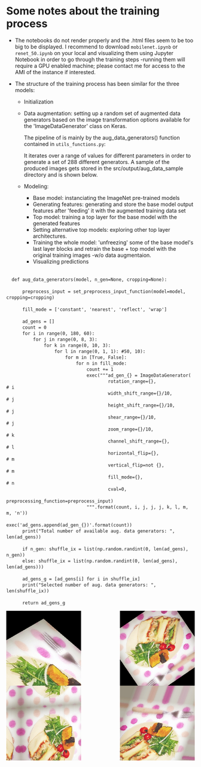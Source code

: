 # Some notes about the training process

- The notebooks do not render properly and the .html files seem to be too big to be displayed. I recommend to download ```mobilenet.ipynb``` or ```renet_50.ipynb``` on your local and visualizing them using Jupyter Notebook in order to go through the training steps -running them will require a GPU enabled machine; please contact me for access to the AMI of the instance if interested.

- The structure of the training process has been similar for the three models:

  - Initialization

  - Data augmentation: setting up a random set of augmented data generators based on the image transformation options available for the 'ImageDataGenerator' class on Keras.

    The pipeline of is mainly by the aug_data_generators() function contained in ```utils_functions.py```:

    It iterates over a range of values for different parameters in order to generate a set of 288 different generators. A sample of the produced images gets stored in the src/output/aug_data_sample directory and is shown below.
    
  - Modeling:
    - Base model: instanciating the ImageNet pre-trained models
    - Generating features: generating and store the base model output features after 'feeding' it with the augmented training data set
    - Top model: training a top layer for the base model with the generated features
    - Setting alternative top models: exploring other top layer architectures.
    - Training the whole model: 'unfreezing' some of the base model's last layer blocks and retrain the base + top model with the original training images -w/o data augmentaion.
    - Visualizing predictions<br /><br />


```
  def aug_data_generators(model, n_gen=None, cropping=None):

      preprocess_input = set_preprocess_input_function(model=model, cropping=cropping)

      fill_mode = ['constant', 'nearest', 'reflect', 'wrap']

      ad_gens = []
      count = 0
      for i in range(0, 180, 60):
          for j in range(0, 8, 3):
              for k in range(0, 10, 3):
                  for l in range(0, 1, 1): #50, 10):
                      for m in [True, False]:
                          for n in fill_mode:
                              count += 1
                              exec("""ad_gen_{} = ImageDataGenerator(
                                      rotation_range={},              # i
                                      width_shift_range={}/10,        # j
                                      height_shift_range={}/10,       # j
                                      shear_range={}/10,              # j
                                      zoom_range={}/10,               # k
                                      channel_shift_range={},         # l
                                      horizontal_flip={},             # m
                                      vertical_flip=not {},           # m
                                      fill_mode={},                   # n
                                      cval=0,                         
                                      preprocessing_function=preprocess_input)
                              """.format(count, i, j, j, j, k, l, m, m, 'n'))
                              exec('ad_gens.append(ad_gen_{})'.format(count))
      print("Total number of available aug. data generators: ", len(ad_gens))

      if n_gen: shuffle_ix = list(np.random.randint(0, len(ad_gens), n_gen))
      else: shuffle_ix = list(np.random.randint(0, len(ad_gens), len(ad_gens)))

      ad_gens_g = [ad_gens[i] for i in shuffle_ix]
      print("Selected number of aug. data generators: ", len(shuffle_ix))

      return ad_gens_g
```



<img align="left" width="200" height="200" src="https://github.com/blancaag/ss_image_class/blob/building_blocks/src/output/aug_data_sample/_0_2276.png">
<img align="right" width="200" height="200" src="https://github.com/blancaag/ss_image_class/blob/building_blocks/src/output/aug_data_sample/_0_5265.png">
<img align="left" width="200" height="200" src="https://github.com/blancaag/ss_image_class/blob/building_blocks/src/output/aug_data_sample/_0_5310.png">
<img align="right" width="200" height="200" src="https://github.com/blancaag/ss_image_class/blob/building_blocks/src/output/aug_data_sample/_0_8934.png">

